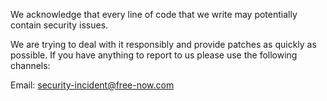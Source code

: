 We acknowledge that every line of code that we write may potentially contain security issues.

We are trying to deal with it responsibly and provide patches as quickly as possible. If you have anything to report to us please use the following channels:

Email: security-incident@free-now.com

